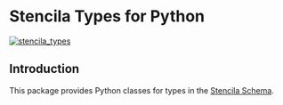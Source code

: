 # Stencila Types for Python

[![stencila_types](https://img.shields.io/pypi/v/stencila_types.svg?logo=python&label=stencila_types&style=for-the-badge&color=1d3bd1&logoColor=66ff66&labelColor=3219a8)](https://pypi.org/project/stencila_types/)

## Introduction

This package provides Python classes for types in the [Stencila Schema](https://github.com/stencila/stencila/tree/main/schema#readme).

